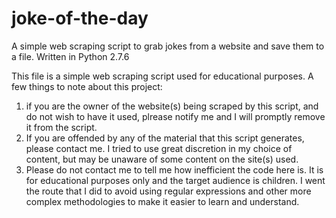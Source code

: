 # joke-of-the-day
A simple web scraping script to grab jokes from a website and save them to a file. Written in Python 2.7.6

This file is a simple web scraping script used for educational purposes. A few things to note about this project:
1. if you are the owner of the website(s) being scraped by this script, and do not wish to have it used, plrease notify me and I will promptly remove it from the script.
2. If you are offended by any of the material that this script generates, please contact me. I tried to use great discretion in my choice of content, but may be unaware of some content on the site(s) used.
3. Please do not contact me to tell me how inefficient the code here is. It is for educational purposes only and the target audience is children. I went the route that I did to avoid using regular expressions and other more complex methodologies to make it easier to learn and understand.
